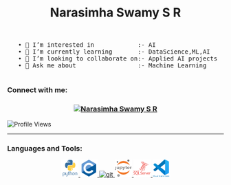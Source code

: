 <h1 align="center" color="cyan">Narasimha Swamy S R</h1><br>

<p align="center">
  <pre color="teal">
   &bull; 👀 I’m interested in            :- AI
   &bull; 🌱 I’m currently learning       :- DataScience,ML,AI
   &bull; 👯 I’m looking to collaborate on:- Applied AI projects
   &bull; 💬 Ask me about                 :- Machine Learning
 </pre>

<!---
NarasimhaSwamy202/NarasimhaSwamy202 is a ✨ special ✨ repository because its `README.md` (this file) appears on your GitHub profile.
You can click the Preview link to take a look at your changes.
--->

<h3 align="left">Connect with me:</h3>
<h3 align="center">
<a href="https://www.linkedin.com/in/narasimha-swamy-s-r-43b05a24b/" target="blank"><img align="center" src="https://raw.githubusercontent.com/rahuldkjain/github-profile-readme-generator/master/src/images/icons/Social/linked-in-alt.svg" alt="Narasimha Swamy S R" height="30" width="40" /></a> 
</h3>

![Profile Views](https://komarev.com/ghpvc/?username=NarasimhaSwamy202&color=brightgreen)

<hr/>
<h3 align="left">Languages and Tools:</h3>
<p align="center">
<a href="https://www.python.org/" target="_blank"> <img src="https://github.com/devicons/devicon/blob/master/icons/python/python-original-wordmark.svg" alt="Python" width="40" height="40"/> </a>
<a href="https://www.cprogramming.com/" target="_blank"> <img src="https://raw.githubusercontent.com/devicons/devicon/master/icons/c/c-original.svg" alt="c" width="40" height="40"/> </a>
<a href="https://git-scm.com/" target="_blank"> <img src="https://www.vectorlogo.zone/logos/git-scm/git-scm-icon.svg" alt="git" width="40" height="40"/> </a>
<a href="https://jupyter.org/" target="_blank"> <img src="https://github.com/devicons/devicon/blob/master/icons/jupyter/jupyter-original-wordmark.svg" alt="Jupyter" width="40" height="40"/> </a>
<a href="https://www.microsoft.com/en-us/sql-server/sql-server-downloads" target="_blank"> <img src="https://github.com/devicons/devicon/blob/master/icons/microsoftsqlserver/microsoftsqlserver-plain-wordmark.svg" alt="ms-sql" width="40" height="40"/> </a>
<a href="https://code.visualstudio.com/" target="_blank"> <img src="https://github.com/devicons/devicon/blob/master/icons/vscode/vscode-original-wordmark.svg" alt="VSCode" width="40" height="40"/> </a>
</p><br>


